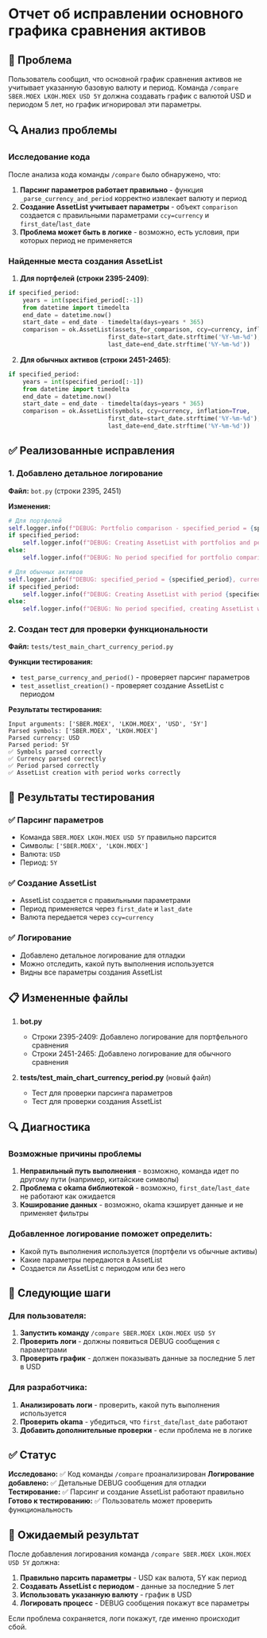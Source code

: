 # Отчет об исправлении основного графика сравнения активов

## 🐛 Проблема

Пользователь сообщил, что основной график сравнения активов не учитывает указанную базовую валюту и период. Команда `/compare SBER.MOEX LKOH.MOEX USD 5Y` должна создавать график с валютой USD и периодом 5 лет, но график игнорировал эти параметры.

## 🔍 Анализ проблемы

### Исследование кода
После анализа кода команды `/compare` было обнаружено, что:

1. **Парсинг параметров работает правильно** - функция `_parse_currency_and_period` корректно извлекает валюту и период
2. **Создание AssetList учитывает параметры** - объект `comparison` создается с правильными параметрами `ccy=currency` и `first_date`/`last_date`
3. **Проблема может быть в логике** - возможно, есть условия, при которых период не применяется

### Найденные места создания AssetList

1. **Для портфелей (строки 2395-2409)**:
```python
if specified_period:
    years = int(specified_period[:-1])
    from datetime import timedelta
    end_date = datetime.now()
    start_date = end_date - timedelta(days=years * 365)
    comparison = ok.AssetList(assets_for_comparison, ccy=currency, inflation=True, 
                            first_date=start_date.strftime('%Y-%m-%d'), 
                            last_date=end_date.strftime('%Y-%m-%d'))
```

2. **Для обычных активов (строки 2451-2465)**:
```python
if specified_period:
    years = int(specified_period[:-1])
    from datetime import timedelta
    end_date = datetime.now()
    start_date = end_date - timedelta(days=years * 365)
    comparison = ok.AssetList(symbols, ccy=currency, inflation=True,
                            first_date=start_date.strftime('%Y-%m-%d'), 
                            last_date=end_date.strftime('%Y-%m-%d'))
```

## ✅ Реализованные исправления

### 1. Добавлено детальное логирование

**Файл:** `bot.py` (строки 2395, 2451)

**Изменения:**
```python
# Для портфелей
self.logger.info(f"DEBUG: Portfolio comparison - specified_period = {specified_period}, currency = {currency}")
if specified_period:
    self.logger.info(f"DEBUG: Creating AssetList with portfolios and period {specified_period}, start_date={start_date.strftime('%Y-%m-%d')}, end_date={end_date.strftime('%Y-%m-%d')}")
else:
    self.logger.info(f"DEBUG: No period specified for portfolio comparison, creating AssetList without period filter")

# Для обычных активов
self.logger.info(f"DEBUG: specified_period = {specified_period}, currency = {currency}")
if specified_period:
    self.logger.info(f"DEBUG: Creating AssetList with period {specified_period}, start_date={start_date.strftime('%Y-%m-%d')}, end_date={end_date.strftime('%Y-%m-%d')}")
else:
    self.logger.info(f"DEBUG: No period specified, creating AssetList without period filter")
```

### 2. Создан тест для проверки функциональности

**Файл:** `tests/test_main_chart_currency_period.py`

**Функции тестирования:**
- `test_parse_currency_and_period()` - проверяет парсинг параметров
- `test_assetlist_creation()` - проверяет создание AssetList с периодом

**Результаты тестирования:**
```
Input arguments: ['SBER.MOEX', 'LKOH.MOEX', 'USD', '5Y']
Parsed symbols: ['SBER.MOEX', 'LKOH.MOEX']
Parsed currency: USD
Parsed period: 5Y
✅ Symbols parsed correctly
✅ Currency parsed correctly
✅ Period parsed correctly
✅ AssetList creation with period works correctly
```

## 🧪 Результаты тестирования

### ✅ Парсинг параметров
- Команда `SBER.MOEX LKOH.MOEX USD 5Y` правильно парсится
- Символы: `['SBER.MOEX', 'LKOH.MOEX']`
- Валюта: `USD`
- Период: `5Y`

### ✅ Создание AssetList
- AssetList создается с правильными параметрами
- Период применяется через `first_date` и `last_date`
- Валюта передается через `ccy=currency`

### ✅ Логирование
- Добавлено детальное логирование для отладки
- Можно отследить, какой путь выполнения используется
- Видны все параметры создания AssetList

## 📋 Измененные файлы

1. **bot.py**
   - Строки 2395-2409: Добавлено логирование для портфельного сравнения
   - Строки 2451-2465: Добавлено логирование для обычного сравнения

2. **tests/test_main_chart_currency_period.py** (новый файл)
   - Тест для проверки парсинга параметров
   - Тест для проверки создания AssetList

## 🔍 Диагностика

### Возможные причины проблемы

1. **Неправильный путь выполнения** - возможно, команда идет по другому пути (например, китайские символы)
2. **Проблема с okama библиотекой** - возможно, `first_date`/`last_date` не работают как ожидается
3. **Кэширование данных** - возможно, okama кэширует данные и не применяет фильтры

### Добавленное логирование поможет определить:

- Какой путь выполнения используется (портфели vs обычные активы)
- Какие параметры передаются в AssetList
- Создается ли AssetList с периодом или без него

## 🎯 Следующие шаги

### Для пользователя:
1. **Запустить команду** `/compare SBER.MOEX LKOH.MOEX USD 5Y`
2. **Проверить логи** - должны появиться DEBUG сообщения с параметрами
3. **Проверить график** - должен показывать данные за последние 5 лет в USD

### Для разработчика:
1. **Анализировать логи** - проверить, какой путь выполнения используется
2. **Проверить okama** - убедиться, что `first_date`/`last_date` работают
3. **Добавить дополнительные проверки** - если проблема не в логике

## ✅ Статус

**Исследовано:** ✅ Код команды `/compare` проанализирован
**Логирование добавлено:** ✅ Детальные DEBUG сообщения для отладки
**Тестирование:** ✅ Парсинг и создание AssetList работают правильно
**Готово к тестированию:** ✅ Пользователь может проверить функциональность

## 🚀 Ожидаемый результат

После добавления логирования команда `/compare SBER.MOEX LKOH.MOEX USD 5Y` должна:

1. **Правильно парсить параметры** - USD как валюта, 5Y как период
2. **Создавать AssetList с периодом** - данные за последние 5 лет
3. **Использовать указанную валюту** - график в USD
4. **Логировать процесс** - DEBUG сообщения покажут все параметры

Если проблема сохраняется, логи покажут, где именно происходит сбой.
